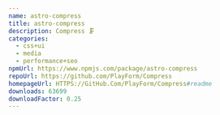 ```yaml
---
name: astro-compress
title: astro-compress
description: Compress 🗜️
categories:
  - css+ui
  - media
  - performance+seo
npmUrl: https://www.npmjs.com/package/astro-compress
repoUrl: https://github.com/PlayForm/Compress
homepageUrl: HTTPS://GitHub.Com/PlayForm/Compress#readme
downloads: 63699
downloadFactor: 0.25
---
```

